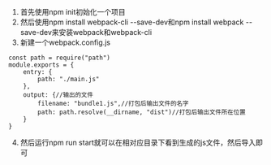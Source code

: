 1. 首先使用npm init初始化一个项目
2. 然后使用npm install webpack-cli --save-dev和npm install webpack --save-dev来安装webpack和webpack-cli
3. 新建一个webpack.config.js
```
const path = require("path")
module.exports = {
    entry: {
        path: "./main.js"
    },
    output: {//输出的文件
        filename: "bundle1.js",//打包后输出文件的名字
        path: path.resolve(__dirname, "dist")//打包后输出文件所在位置
    }
}
```
4. 然后运行npm run start就可以在相对应目录下看到生成的js文件，然后导入即可


